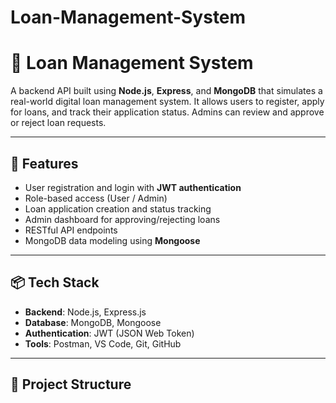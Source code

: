 # Loan-Management-System

# 🏦 Loan Management System

A backend API built using **Node.js**, **Express**, and **MongoDB** that simulates a real-world digital loan management system. It allows users to register, apply for loans, and track their application status. Admins can review and approve or reject loan requests.

---

## 🚀 Features

- User registration and login with **JWT authentication**
- Role-based access (User / Admin)
- Loan application creation and status tracking
- Admin dashboard for approving/rejecting loans
- RESTful API endpoints
- MongoDB data modeling using **Mongoose**

---

## 📦 Tech Stack

- **Backend**: Node.js, Express.js
- **Database**: MongoDB, Mongoose
- **Authentication**: JWT (JSON Web Token)
- **Tools**: Postman, VS Code, Git, GitHub

---

## 📁 Project Structure

